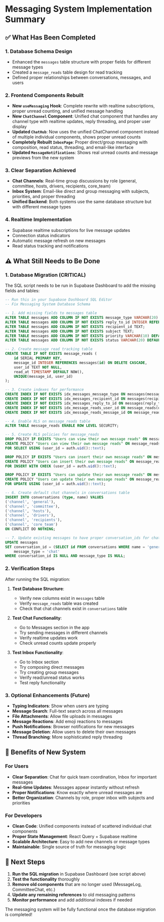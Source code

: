 # Messaging System Implementation Summary

## ✅ What Has Been Completed

### 1. Database Schema Design
- Enhanced the `messages` table structure with proper fields for different message types
- Created a `message_reads` table design for read tracking
- Defined proper relationships between conversations, messages, and users

### 2. Frontend Components Rebuilt
- **New `useMessaging` Hook**: Complete rewrite with realtime subscriptions, proper unread counting, and unified message handling
- **New `ChatChannel` Component**: Unified chat component that handles any channel type with realtime updates, reply threading, and proper user display
- **Updated `ChatHub`**: Now uses the unified ChatChannel component instead of multiple individual components, shows proper unread counts
- **Completely Rebuilt `InboxPage`**: Proper direct/group messaging with composition, read status, threading, and email-like interface
- **Updated `MessageNotifications`**: Shows real unread counts and message previews from the new system

### 3. Clear Separation Achieved
- **Chat Channels**: Real-time group discussions by role (general, committee, hosts, drivers, recipients, core_team)
- **Inbox System**: Email-like direct and group messaging with subjects, priorities, and proper threading
- **Unified Backend**: Both systems use the same database structure but with different message types

### 4. Realtime Implementation
- Supabase realtime subscriptions for live message updates
- Connection status indicators
- Automatic message refresh on new messages
- Read status tracking and notifications

## ⚠️ What Still Needs to Be Done

### 1. Database Migration (CRITICAL)
The SQL script needs to be run in Supabase Dashboard to add the missing fields and tables:

```sql
-- Run this in your Supabase Dashboard SQL Editor
-- Fix Messaging System Database Schema

-- 1. Add missing fields to messages table
ALTER TABLE messages ADD COLUMN IF NOT EXISTS message_type VARCHAR(20) DEFAULT 'chat';
ALTER TABLE messages ADD COLUMN IF NOT EXISTS reply_to_id INTEGER REFERENCES messages(id);
ALTER TABLE messages ADD COLUMN IF NOT EXISTS recipient_id TEXT;
ALTER TABLE messages ADD COLUMN IF NOT EXISTS subject TEXT;
ALTER TABLE messages ADD COLUMN IF NOT EXISTS priority VARCHAR(10) DEFAULT 'normal';
ALTER TABLE messages ADD COLUMN IF NOT EXISTS status VARCHAR(20) DEFAULT 'sent';

-- 2. Create message read tracking table
CREATE TABLE IF NOT EXISTS message_reads (
    id SERIAL PRIMARY KEY,
    message_id INTEGER REFERENCES messages(id) ON DELETE CASCADE,
    user_id TEXT NOT NULL,
    read_at TIMESTAMP DEFAULT NOW(),
    UNIQUE(message_id, user_id)
);

-- 3. Create indexes for performance
CREATE INDEX IF NOT EXISTS idx_messages_message_type ON messages(message_type);
CREATE INDEX IF NOT EXISTS idx_messages_recipient_id ON messages(recipient_id);
CREATE INDEX IF NOT EXISTS idx_messages_reply_to_id ON messages(reply_to_id);
CREATE INDEX IF NOT EXISTS idx_message_reads_user_id ON message_reads(user_id);
CREATE INDEX IF NOT EXISTS idx_message_reads_message_id ON message_reads(message_id);

-- 4. Enable RLS on message_reads table
ALTER TABLE message_reads ENABLE ROW LEVEL SECURITY;

-- 5. Create RLS policies for message_reads
DROP POLICY IF EXISTS "Users can view their own message reads" ON message_reads;
CREATE POLICY "Users can view their own message reads" ON message_reads
FOR SELECT USING (user_id = auth.uid()::text);

DROP POLICY IF EXISTS "Users can insert their own message reads" ON message_reads;
CREATE POLICY "Users can insert their own message reads" ON message_reads
FOR INSERT WITH CHECK (user_id = auth.uid()::text);

DROP POLICY IF EXISTS "Users can update their own message reads" ON message_reads;
CREATE POLICY "Users can update their own message reads" ON message_reads
FOR UPDATE USING (user_id = auth.uid()::text);

-- 6. Create default chat channels in conversations table
INSERT INTO conversations (type, name) VALUES 
('channel', 'general'),
('channel', 'committee'),
('channel', 'hosts'),
('channel', 'drivers'),
('channel', 'recipients'),
('channel', 'core_team')
ON CONFLICT DO NOTHING;

-- 7. Update existing messages to have proper conversation_ids for chat channels
UPDATE messages 
SET conversation_id = (SELECT id FROM conversations WHERE name = 'general' AND type = 'channel' LIMIT 1),
    message_type = 'chat'
WHERE conversation_id IS NULL AND message_type IS NULL;
```

### 2. Verification Steps
After running the SQL migration:

1. **Test Database Structure**:
   - Verify new columns exist in `messages` table
   - Verify `message_reads` table was created
   - Check that chat channels exist in `conversations` table

2. **Test Chat Functionality**:
   - Go to Messages section in the app
   - Try sending messages in different channels
   - Verify realtime updates work
   - Check unread counts update properly

3. **Test Inbox Functionality**:
   - Go to Inbox section
   - Try composing direct messages
   - Try creating group messages
   - Verify read/unread status works
   - Test reply functionality

### 3. Optional Enhancements (Future)
- **Typing Indicators**: Show when users are typing
- **Message Search**: Full-text search across all messages
- **File Attachments**: Allow file uploads in messages
- **Message Reactions**: Add emoji reactions to messages
- **Push Notifications**: Browser notifications for new messages
- **Message Deletion**: Allow users to delete their own messages
- **Thread Branching**: More sophisticated reply threading

## 🎯 Benefits of New System

### For Users
- **Clear Separation**: Chat for quick team coordination, Inbox for important messages
- **Real-time Updates**: Messages appear instantly without refresh
- **Proper Notifications**: Know exactly where unread messages are
- **Better Organization**: Channels by role, proper inbox with subjects and priorities

### For Developers
- **Clean Code**: Unified components instead of scattered individual chat components
- **Proper State Management**: React Query + Supabase realtime
- **Scalable Architecture**: Easy to add new channels or message types
- **Maintainable**: Single source of truth for messaging logic

## 🚀 Next Steps

1. **Run the SQL migration** in Supabase Dashboard (see script above)
2. **Test the functionality** thoroughly
3. **Remove old components** that are no longer used (MessageLog, CommitteeChat, etc.)
4. **Update any remaining references** to old messaging patterns
5. **Monitor performance** and add additional indexes if needed

The messaging system will be fully functional once the database migration is completed!